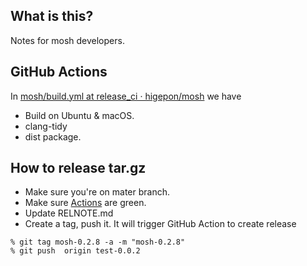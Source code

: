 ## What is this?
Notes for mosh developers.

## GitHub Actions
In [mosh/build.yml at release_ci · higepon/mosh](https://github.com/higepon/mosh/blob/release_ci/.github/workflows/build.yml) we have
- Build on Ubuntu & macOS.
- clang-tidy
- dist package.

## How to release tar.gz
- Make sure you're on mater branch.
- Make sure [Actions](https://github.com/higepon/mosh/actions) are green.
- Update RELNOTE.md
- Create a tag, push it. It will trigger GitHub Action to create release

```
% git tag mosh-0.2.8 -a -m "mosh-0.2.8"
% git push  origin test-0.0.2
```

